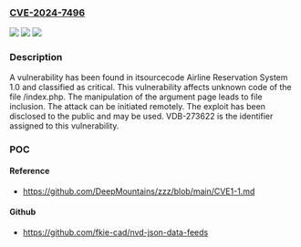 ### [CVE-2024-7496](https://cve.mitre.org/cgi-bin/cvename.cgi?name=CVE-2024-7496)
![](https://img.shields.io/static/v1?label=Product&message=Airline%20Reservation%20System&color=blue)
![](https://img.shields.io/static/v1?label=Version&message=%3D%201.0%20&color=brighgreen)
![](https://img.shields.io/static/v1?label=Vulnerability&message=CWE-73%20File%20Inclusion&color=brighgreen)

### Description

A vulnerability has been found in itsourcecode Airline Reservation System 1.0 and classified as critical. This vulnerability affects unknown code of the file /index.php. The manipulation of the argument page leads to file inclusion. The attack can be initiated remotely. The exploit has been disclosed to the public and may be used. VDB-273622 is the identifier assigned to this vulnerability.

### POC

#### Reference
- https://github.com/DeepMountains/zzz/blob/main/CVE1-1.md

#### Github
- https://github.com/fkie-cad/nvd-json-data-feeds

